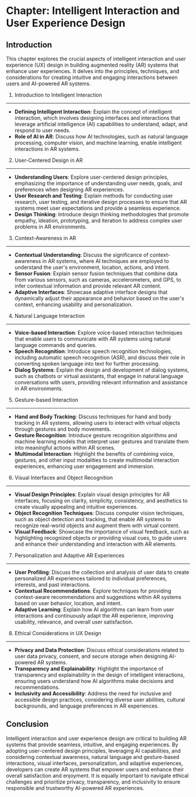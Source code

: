 Chapter: Intelligent Interaction and User Experience Design
===========================================================

Introduction
------------

This chapter explores the crucial aspects of intelligent interaction and user experience (UX) design in building augmented reality (AR) systems that enhance user experiences. It delves into the principles, techniques, and considerations for creating intuitive and engaging interactions between users and AI-powered AR systems.

1. Introduction to Intelligent Interaction
------------------------------------------

* **Defining Intelligent Interaction**: Explain the concept of intelligent interaction, which involves designing interfaces and interactions that leverage artificial intelligence (AI) capabilities to understand, adapt, and respond to user needs.
* **Role of AI in AR**: Discuss how AI technologies, such as natural language processing, computer vision, and machine learning, enable intelligent interactions in AR systems.

2. User-Centered Design in AR
-----------------------------

* **Understanding Users**: Explore user-centered design principles, emphasizing the importance of understanding user needs, goals, and preferences when designing AR experiences.
* **User Research and Testing**: Explain methods for conducting user research, user testing, and iterative design processes to ensure that AR systems meet user expectations and provide a seamless experience.
* **Design Thinking**: Introduce design thinking methodologies that promote empathy, ideation, prototyping, and iteration to address complex user problems in AR environments.

3. Context-Awareness in AR
--------------------------

* **Contextual Understanding**: Discuss the significance of context-awareness in AR systems, where AI techniques are employed to understand the user's environment, location, actions, and intent.
* **Sensor Fusion**: Explain sensor fusion techniques that combine data from various sensors, such as cameras, accelerometers, and GPS, to infer contextual information and provide relevant AR content.
* **Adaptive Interfaces**: Showcase adaptive interface designs that dynamically adjust their appearance and behavior based on the user's context, enhancing usability and personalization.

4. Natural Language Interaction
-------------------------------

* **Voice-based Interaction**: Explore voice-based interaction techniques that enable users to communicate with AR systems using natural language commands and queries.
* **Speech Recognition**: Introduce speech recognition technologies, including automatic speech recognition (ASR), and discuss their role in converting spoken language into text for further processing.
* **Dialog Systems**: Explain the design and development of dialog systems, such as chatbots or virtual assistants, that engage in natural language conversations with users, providing relevant information and assistance in AR environments.

5. Gesture-based Interaction
----------------------------

* **Hand and Body Tracking**: Discuss techniques for hand and body tracking in AR systems, allowing users to interact with virtual objects through gestures and body movements.
* **Gesture Recognition**: Introduce gesture recognition algorithms and machine learning models that interpret user gestures and translate them into meaningful actions within AR scenes.
* **Multimodal Interaction**: Highlight the benefits of combining voice, gestures, and other input modalities to create multimodal interaction experiences, enhancing user engagement and immersion.

6. Visual Interfaces and Object Recognition
-------------------------------------------

* **Visual Design Principles**: Explain visual design principles for AR interfaces, focusing on clarity, simplicity, consistency, and aesthetics to create visually appealing and intuitive experiences.
* **Object Recognition Techniques**: Discuss computer vision techniques, such as object detection and tracking, that enable AR systems to recognize real-world objects and augment them with virtual content.
* **Visual Feedback**: Showcase the importance of visual feedback, such as highlighting recognized objects or providing visual cues, to guide users and enhance their understanding and interaction with AR elements.

7. Personalization and Adaptive AR Experiences
----------------------------------------------

* **User Profiling**: Discuss the collection and analysis of user data to create personalized AR experiences tailored to individual preferences, interests, and past interactions.
* **Contextual Recommendations**: Explore techniques for providing context-aware recommendations and suggestions within AR systems based on user behavior, location, and intent.
* **Adaptive Learning**: Explain how AI algorithms can learn from user interactions and continuously adapt the AR experience, improving usability, relevance, and overall user satisfaction.

8. Ethical Considerations in UX Design
--------------------------------------

* **Privacy and Data Protection**: Discuss ethical considerations related to user data privacy, consent, and secure storage when designing AI-powered AR systems.
* **Transparency and Explainability**: Highlight the importance of transparency and explainability in the design of intelligent interactions, ensuring users understand how AI algorithms make decisions and recommendations.
* **Inclusivity and Accessibility**: Address the need for inclusive and accessible design practices, considering diverse user abilities, cultural backgrounds, and language preferences in AR experiences.

Conclusion
----------

Intelligent interaction and user experience design are critical to building AR systems that provide seamless, intuitive, and engaging experiences. By adopting user-centered design principles, leveraging AI capabilities, and considering contextual awareness, natural language and gesture-based interactions, visual interfaces, personalization, and adaptive experiences, developers can create AR systems that empower users and enhance their overall satisfaction and enjoyment. It is equally important to navigate ethical challenges and prioritize privacy, transparency, and inclusivity to ensure responsible and trustworthy AI-powered AR experiences.
